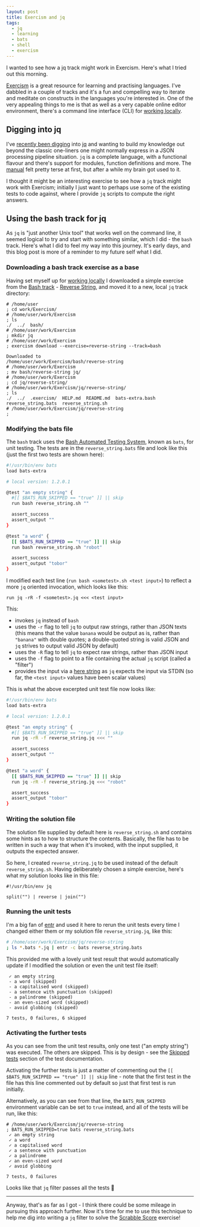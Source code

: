 ```yaml
---
layout: post
title: Exercism and jq
tags:
  - jq
  - learning
  - bats
  - shell
  - exercism
---
```

I wanted to see how a jq track might work in Exercism. Here's what I tried out this morning.
<!--excerpt-->

[Exercism](exercism.org) is a great resource for learning and practising languages. I've dabbled in a couple of tracks and it's a fun and compelling way to iterate and meditate on constructs in the languages you're interested in. One of the very appealing things to me is that as well as a very capable online editor environment, there's a command line interface (CLI) for [working locally](https://exercism.org/docs/using/solving-exercises/working-locally).

## Digging into jq

I've [recently been digging](https://qmacro.org/tags/jq/) into [jq](https://stedolan.github.io/jq/) and wanting to build my knowledge out beyond the classic one-liners one might normally express in a JSON processing pipeline situation. `jq` is a complete language, with a functional flavour and there's support for modules, function definitions and more. The [manual](https://stedolan.github.io/jq/manual/) felt pretty terse at first, but after a while my brain got used to it.

I thought it might be an interesting exercise to see how a `jq` track might work with Exercism; initially I just want to perhaps use some of the existing tests to code against, where I provide `jq` scripts to compute the right answers.

## Using the bash track for jq

As `jq` is "just another Unix tool" that works well on the command line, it seemed logical to try and start with something similar, which I did - the `bash` track. Here's what I did to feel my way into this journey. It's early days, and this blog post is more of a reminder to my future self what I did.

### Downloading a bash track exercise as a base

Having set myself up for [working locally](https://exercism.org/docs/using/solving-exercises/working-locally) I downloaded a simple exercise from the [Bash track](https://exercism.org/tracks/bash) - [Reverse String](https://exercism.org/tracks/bash/exercises/reverse-string), and moved it to a new, local `jq` track directory:

```
# /home/user
; cd work/Exercism/
# /home/user/work/Exercism
; ls
./  ../  bash/
# /home/user/work/Exercism
; mkdir jq
# /home/user/work/Exercism
; exercism download --exercise=reverse-string --track=bash

Downloaded to
/home/user/work/Exercism/bash/reverse-string
# /home/user/work/Exercism
; mv bash/reverse-string jq/
# /home/user/work/Exercism
; cd jq/reverse-string/
# /home/user/work/Exercism/jq/reverse-string/
; ls
./  ../  .exercism/  HELP.md  README.md  bats-extra.bash  reverse_string.bats  reverse_string.sh
# /home/user/work/Exercism/jq/reverse-string
;
```

### Modifying the bats file

The `bash` track uses the [Bash Automated Testing System](https://github.com/bats-core/bats-core), known as `bats`, for unit testing. The tests are in the `reverse_string.bats` file and look like this (just the first two tests are shown here):

```bash
#!/usr/bin/env bats
load bats-extra

# local version: 1.2.0.1

@test "an empty string" {
  #[[ $BATS_RUN_SKIPPED == "true" ]] || skip
  run bash reverse_string.sh ""

  assert_success
  assert_output ""
}

@test "a word" {
  [[ $BATS_RUN_SKIPPED == "true" ]] || skip
  run bash reverse_string.sh "robot"

  assert_success
  assert_output "tobor"
}
```

I modified each test line (`run bash <sometest>.sh <test input>`) to reflect a more `jq` oriented invocation, which looks like this:

```
run jq -rR -f <sometest>.jq <<< <test input>
```

This:

* invokes `jq` instead of `bash`
* uses the `-r` flag to tell `jq` to output raw strings, rather than JSON texts (this means that the value `banana` would be output as is, rather than `"banana"` with double quotes; a double-quoted string is valid JSON and `jq` strives to output valid JSON by default)
* uses the `-R` flag to tell `jq` to expect raw strings, rather than JSON input
* uses the `-f` flag to point to a file containing the actual `jq` script (called a "filter")
* provides the input via a [here string](https://qmacro.org/2021/11/07/exploring-fff-part-2-get-ls-colors/#inputoutput-redirection-here-documents-and-here-strings) as `jq` expects the input via STDIN (so far, the `<test input>` values have been scalar values)

This is what the above excerpted unit test file now looks like:

```bash
#!/usr/bin/env bats
load bats-extra

# local version: 1.2.0.1

@test "an empty string" {
  #[[ $BATS_RUN_SKIPPED == "true" ]] || skip
  run jq -rR -f reverse_string.jq <<< ""

  assert_success
  assert_output ""
}

@test "a word" {
  [[ $BATS_RUN_SKIPPED == "true" ]] || skip
  run jq -rR -f reverse_string.jq <<< "robot"

  assert_success
  assert_output "tobor"
}
```

### Writing the solution file

The solution file supplied by default here is `reverse_string.sh` and contains some hints as to how to structure the contents. Basically, the file has to be written in such a way that when it's invoked, with the input supplied, it outputs the expected answer.

So here, I created `reverse_string.jq` to be used instead of the default `reverse_string.sh`. Having deliberately chosen a simple exercise, here's what my solution looks like in this file:

```jq
#!/usr/bin/env jq

split("") | reverse | join("")
```

### Running the unit tests

I'm a big fan of [entr](https://eradman.com/entrproject/) and used it here to rerun the unit tests every time I changed either them or my solution file `reverse_string.jq`, like this:

```bash
# /home/user/work/Exercism/jq/reverse-string
; ls *.bats *.jq | entr -c bats reverse_string.bats
```

This provided me with a lovely unit test result that would automatically update if I modified the solution or even the unit test file itself:

```
 ✓ an empty string
 - a word (skipped)
 - a capitalised word (skipped)
 - a sentence with punctuation (skipped)
 - a palindrome (skipped)
 - an even-sized word (skipped)
 - avoid globbing (skipped)

7 tests, 0 failures, 6 skipped
```

### Activating the further tests

As you can see from the unit test results, only one test ("an empty string") was executed. The others are skipped. This is by design - see the [Skipped tests](https://github.com/exercism/bash/blob/main/exercises/shared/.docs/tests.md#skipped-tests) section of the test documentation.

Activating the further tests is just a matter of commenting out the `[[ $BATS_RUN_SKIPPED == "true" ]] || skip` line  - note that the first test in the file has this line commented out by default so just that first test is run initially.

Alternatively, as you can see from that line, the `BATS_RUN_SKIPPED` environment variable can be set to `true` instead, and all of the tests will be run, like this:

```
# /home/user/work/Exercism/jq/reverse-string
; BATS_RUN_SKIPPED=true bats reverse_string.bats
 ✓ an empty string
 ✓ a word
 ✓ a capitalised word
 ✓ a sentence with punctuation
 ✓ a palindrome
 ✓ an even-sized word
 ✓ avoid globbing

7 tests, 0 failures
```

Looks like that `jq` filter passes all the tests 🎉

---

Anyway, that's as far as I got - I think there could be some mileage in pursuing this approach further. Now it's time for me to use this technique to help me dig into writing a `jq` filter to solve the [Scrabble Score](https://exercism.org/tracks/bash/exercises/scrabble-score) exercise!
